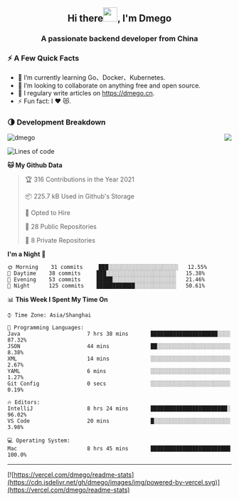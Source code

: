 <h2 align="center">Hi there<img src="https://cdn.jsdelivr.net/gh/dmego/images/img/Hi.gif" height="32" />, I'm Dmego </h2>
<h3 align="center">A passionate backend developer from China</h3>

### ⚡️ A Few Quick Facts

<ul>
    <li> 🌱 I’m currently learning Go、Docker、Kubernetes.</li>
    <li> 👯 I’m looking to collaborate on anything free and open source.</li>
    <li> 📝 I regulary write articles on <a href="https://dmego.cn">https://dmego.cn</a>.</li>
    <li> ⚡ Fun fact: I ❤️ 😻.</li>
</ul>

### 🌗 Development Breakdown

<img src="https://komarev.com/ghpvc/?username=dmego" alt="dmego" />

<img align="right" src="https://readme-stats-dmego.vercel.app/api?username=dmego&show_icons=true&icon_color=1573B3&hide_title=true&text_color=718096&bg_color=00000000&hide_border=true"/>

<!--START_SECTION:waka-->
![Lines of code](https://img.shields.io/badge/From%20Hello%20World%20I%27ve%20Written-242782%20lines%20of%20code-blue)

**🐱 My Github Data** 

> 🏆 316 Contributions in the Year 2021
 > 
> 📦 225.7 kB Used in Github's Storage 
 > 
> 💼 Opted to Hire
 > 
> 📜 28 Public Repositories 
 > 
> 🔑 8 Private Repositories  
 > 
**I'm a Night 🦉** 

```text
🌞 Morning    31 commits     ███░░░░░░░░░░░░░░░░░░░░░░   12.55% 
🌆 Daytime    38 commits     ███░░░░░░░░░░░░░░░░░░░░░░   15.38% 
🌃 Evening    53 commits     █████░░░░░░░░░░░░░░░░░░░░   21.46% 
🌙 Night      125 commits    ████████████░░░░░░░░░░░░░   50.61%

```


📊 **This Week I Spent My Time On** 

```text
⌚︎ Time Zone: Asia/Shanghai

💬 Programming Languages: 
Java                     7 hrs 38 mins       █████████████████████░░░░   87.32% 
JSON                     44 mins             ██░░░░░░░░░░░░░░░░░░░░░░░   8.38% 
XML                      14 mins             ░░░░░░░░░░░░░░░░░░░░░░░░░   2.67% 
YAML                     6 mins              ░░░░░░░░░░░░░░░░░░░░░░░░░   1.27% 
Git Config               0 secs              ░░░░░░░░░░░░░░░░░░░░░░░░░   0.19%

🔥 Editors: 
IntelliJ                 8 hrs 24 mins       ████████████████████████░   96.02% 
VS Code                  20 mins             █░░░░░░░░░░░░░░░░░░░░░░░░   3.98%

💻 Operating System: 
Mac                      8 hrs 45 mins       █████████████████████████   100.0%

```


<!--END_SECTION:waka-->

---

[![https://vercel.com/dmego/readme-stats](https://cdn.jsdelivr.net/gh/dmego/images/img/powered-by-vercel.svg)](https://vercel.com/dmego/readme-stats)

